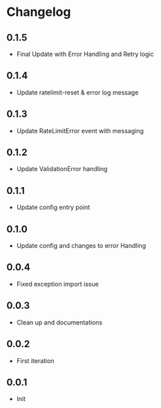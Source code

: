 # Changelog

## 0.1.5
  * Final Update with Error Handling and Retry logic
## 0.1.4
  * Update ratelimit-reset & error log message  
## 0.1.3
  * Update RateLimitError event with messaging
## 0.1.2
  * Update ValidationError handling
## 0.1.1
  * Update config entry point
## 0.1.0
  * Update config and changes to error Handling   
## 0.0.4
  * Fixed exception import issue
## 0.0.3
  * Clean up and documentations
## 0.0.2
  * First iteration
## 0.0.1
  * Init